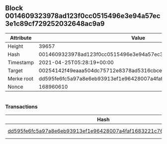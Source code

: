 ## Block 0014609323978ad123f0cc0515496e3e94a57ec3e1c89cf729252032648ac9a9

Attribute | Value
--- | ---
Height | 39657
Hash | 0014609323978ad123f0cc0515496e3e94a57ec3e1c89cf729252032648ac9a9
Timestamp | 2021-04-25T05:28:19+00:00
Target | 00254142f49eaaa504dc75712e8378ad5316cbcead634704b3734b6271167cc4
Merke root | dd595fe6fc5a97a8e6eb93913ef1e96428007a4faf1683221c76ef5c3ca339d0
Nonce | 168960610

```

```

### Transactions

Hash | Amount
--- | ---
[dd595fe6fc5a97a8e6eb93913ef1e96428007a4faf1683221c76ef5c3ca339d0](dd595fe6fc5a97a8e6eb93913ef1e96428007a4faf1683221c76ef5c3ca339d0.md) | 10.00000000 SKEPTI 
